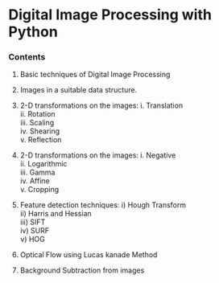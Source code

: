 # Digital Image Processing with Python

### Contents

1. Basic techniques of Digital Image Processing
2. Images in a suitable data structure.
3. 2-D transformations on the images:
   i. Translation <br>
   ii. Rotation <br>
   iii. Scaling <br>
   iv. Shearing <br>
   v. Reflection <br>
4. 2-D transformations on the images:
   i. Negative <br>
   ii. Logarithmic <br>
   iii. Gamma <br>
   iv. Affine <br>
   v. Cropping <br>

5. Feature detection techniques:
   i) Hough Transform <br>
   ii) Harris and Hessian <br>
   iii) SIFT <br>
   iv) SURF <br>
   v) HOG

6. Optical Flow using Lucas kanade Method
7. Background Subtraction from images

